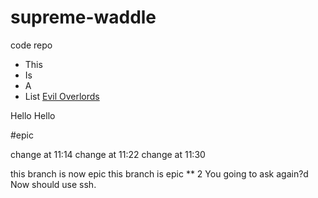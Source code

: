 # supreme-waddle
code repo
* This
* Is 
* A
* List
[Evil Overlords](https://google.com)

Hello 
Hello 

#epic

change at 11:14
change at 11:22
change at 11:30

this branch is now epic
this branch is epic ** 2
You going to ask again?d
Now should use ssh. 